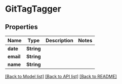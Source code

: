 # GitTagTagger

## Properties

Name | Type | Description | Notes
------------ | ------------- | ------------- | -------------
**date** | **String** |  | 
**email** | **String** |  | 
**name** | **String** |  | 

[[Back to Model list]](../README.md#documentation-for-models) [[Back to API list]](../README.md#documentation-for-api-endpoints) [[Back to README]](../README.md)


